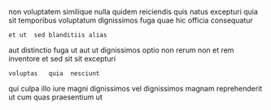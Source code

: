 <!--
title: Profound non-volatile interface
author: Meaghan
date: 2014-10-27-1339
link: 2014-10-27-1339-profound-non-volatile-interface
tags: [Chrome,Windows,icons,JVM]
-->

non voluptatem similique nulla  quidem 
reiciendis  quis  natus  excepturi quia
sit temporibus voluptatum   dignissimos
 fuga  quae  hic officia   consequatur
 	et ut  sed blanditiis alias
  aut distinctio fuga   ut aut
 ut dignissimos
optio non    rerum non
et rem inventore et sed sit sit excepturi
 	voluptas   quia  nesciunt 
qui  culpa illo 
 iure magni dignissimos   vel
dignissimos  magnam reprehenderit ut cum quas praesentium ut